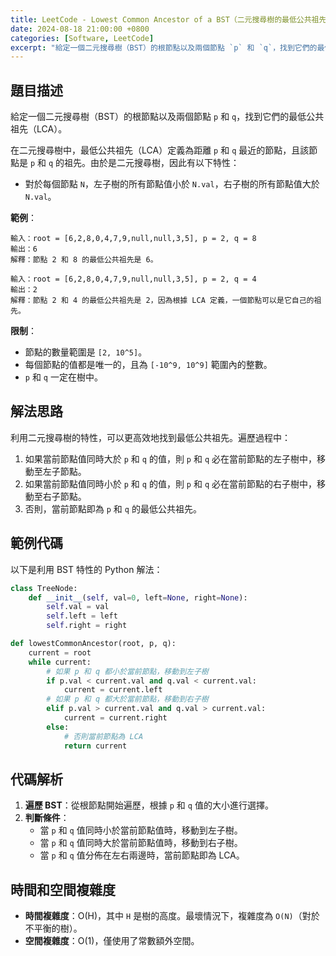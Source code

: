 ```yaml
---
title: LeetCode - Lowest Common Ancestor of a BST（二元搜尋樹的最低公共祖先）
date: 2024-08-18 21:00:00 +0800
categories: [Software, LeetCode]
excerpt: "給定一個二元搜尋樹（BST）的根節點以及兩個節點 `p` 和 `q`，找到它們的最低公共祖先（LCA）。"
---
```


## 題目描述
給定一個二元搜尋樹（BST）的根節點以及兩個節點 `p` 和 `q`，找到它們的最低公共祖先（LCA）。

在二元搜尋樹中，最低公共祖先（LCA）定義為距離 `p` 和 `q` 最近的節點，且該節點是 `p` 和 `q` 的祖先。由於是二元搜尋樹，因此有以下特性：
- 對於每個節點 `N`，左子樹的所有節點值小於 `N.val`，右子樹的所有節點值大於 `N.val`。

**範例**：

```
輸入：root = [6,2,8,0,4,7,9,null,null,3,5], p = 2, q = 8
輸出：6
解釋：節點 2 和 8 的最低公共祖先是 6。

輸入：root = [6,2,8,0,4,7,9,null,null,3,5], p = 2, q = 4
輸出：2
解釋：節點 2 和 4 的最低公共祖先是 2，因為根據 LCA 定義，一個節點可以是它自己的祖先。
```

**限制**：
- 節點的數量範圍是 `[2, 10^5]`。
- 每個節點的值都是唯一的，且為 `[-10^9, 10^9]` 範圍內的整數。
- `p` 和 `q` 一定在樹中。

## 解法思路
利用二元搜尋樹的特性，可以更高效地找到最低公共祖先。遍歷過程中：
1. 如果當前節點值同時大於 `p` 和 `q` 的值，則 `p` 和 `q` 必在當前節點的左子樹中，移動至左子節點。
2. 如果當前節點值同時小於 `p` 和 `q` 的值，則 `p` 和 `q` 必在當前節點的右子樹中，移動至右子節點。
3. 否則，當前節點即為 `p` 和 `q` 的最低公共祖先。

## 範例代碼

以下是利用 BST 特性的 Python 解法：

```python
class TreeNode:
    def __init__(self, val=0, left=None, right=None):
        self.val = val
        self.left = left
        self.right = right

def lowestCommonAncestor(root, p, q):
    current = root
    while current:
        # 如果 p 和 q 都小於當前節點，移動到左子樹
        if p.val < current.val and q.val < current.val:
            current = current.left
        # 如果 p 和 q 都大於當前節點，移動到右子樹
        elif p.val > current.val and q.val > current.val:
            current = current.right
        else:
            # 否則當前節點為 LCA
            return current
```

## 代碼解析
1. **遍歷 BST**：從根節點開始遍歷，根據 `p` 和 `q` 值的大小進行選擇。
2. **判斷條件**：
   - 當 `p` 和 `q` 值同時小於當前節點值時，移動到左子樹。
   - 當 `p` 和 `q` 值同時大於當前節點值時，移動到右子樹。
   - 當 `p` 和 `q` 值分佈在左右兩邊時，當前節點即為 LCA。

## 時間和空間複雜度
- **時間複雜度**：O(H)，其中 `H` 是樹的高度。最壞情況下，複雜度為 `O(N)`（對於不平衡的樹）。
- **空間複雜度**：O(1)，僅使用了常數額外空間。
